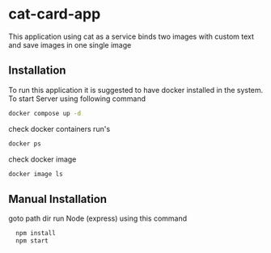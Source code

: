 # cat-card-app
This application using cat as a service  binds two images with custom text and save images in one single image
## Installation

To run this application it is suggested to have docker installed in the system. To start Server using following command


```bash
docker compose up -d
```
check docker containers run's
```bash
docker ps
```
check docker image
```bash
docker image ls
```

## Manual Installation
 goto path dir run  Node (express) using this command
```bash
  npm install
  npm start
```